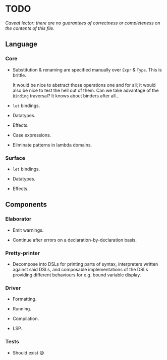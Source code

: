 # TODO

_Caveat lector: there are no guarantees of correctness or completeness on the contents of this file._


## Language

### Core

- Substitution & renaming are specified manually over `Expr` & `Type`. This is brittle.

  It would be nice to abstract those operations one and for all; it would also be nice to test the hell out of them. Can we take advantage of the `Binding` traversal? It knows about binders after all…

- `let` bindings.

- Datatypes.

- Effects.

- Case expressions.

- Eliminate patterns in lambda domains.


### Surface

- `let` bindings.

- Datatypes.

- Effects.


## Components

### Elaborator

- Emit warnings.

- Continue after errors on a declaration-by-declaration basis.


### Pretty-printer

- Decompose into DSLs for printing parts of syntax, interpreters written against said DSLs, and composable implementations of the DSLs providing different behaviours for e.g. bound variable display.


### Driver

- Formatting.

- Running.

- Compilation.

- LSP.


### Tests

- Should exist 😅

